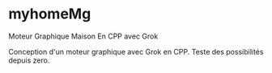 # myhomeMg
Moteur Graphique Maison En CPP avec Grok

Conception d'un moteur graphique avec Grok en CPP. 
Teste des possibilités depuis zero.
